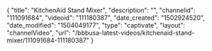 {
    "title": "KitchenAid Stand Mixer",
    "description": "",
    "channelid": "111091684",
    "videoid": "111180387",
    "date_created": "1502924520",
    "date_modified": "1504049177",
    "type": "captivate",
    "layout": "channelVideo",
    "url": "\/bbbusa-latest-videos\/kitchenaid-stand-mixer\/111091684-111180387"
}